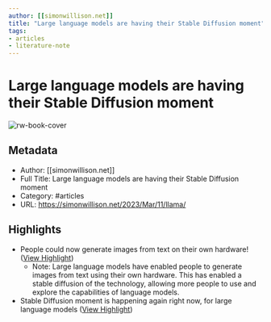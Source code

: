 ```yaml
---
author: [[simonwillison.net]]
title: "Large language models are having their Stable Diffusion moment"
tags: 
- articles
- literature-note
---
```

# Large language models are having their Stable Diffusion moment

![rw-book-cover](https://static.simonwillison.net/static/2023/llama-smaller.gif)

## Metadata
- Author: [[simonwillison.net]]
- Full Title: Large language models are having their Stable Diffusion moment
- Category: #articles
- URL: https://simonwillison.net/2023/Mar/11/llama/

## Highlights
- People could now generate images from text on their own hardware! ([View Highlight](https://read.readwise.io/read/01gvqxg6s3x4sv3b11w1ka5d5s))
    - Note: Large language models have enabled people to generate images from text using their own hardware. This has enabled a stable diffusion of the technology, allowing more people to use and explore the capabilities of language models.
- Stable Diffusion moment is happening again right now, for large language models ([View Highlight](https://read.readwise.io/read/01gvqxhk6jjcyd4erf5xpp0ht1))
